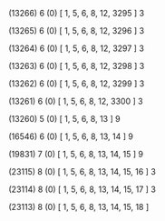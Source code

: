 (13266) 6 (0) [ 1, 5, 6, 8, 12, 3295 ] 3 


(13265) 6 (0) [ 1, 5, 6, 8, 12, 3296 ] 3 


(13264) 6 (0) [ 1, 5, 6, 8, 12, 3297 ] 3 


(13263) 6 (0) [ 1, 5, 6, 8, 12, 3298 ] 3 


(13262) 6 (0) [ 1, 5, 6, 8, 12, 3299 ] 3 


(13261) 6 (0) [ 1, 5, 6, 8, 12, 3300 ] 3 


(13260) 5 (0) [ 1, 5, 6, 8, 13 ] 9 


(16546) 6 (0) [ 1, 5, 6, 8, 13, 14 ] 9 


(19831) 7 (0) [ 1, 5, 6, 8, 13, 14, 15 ] 9 


(23115) 8 (0) [ 1, 5, 6, 8, 13, 14, 15, 16 ] 3 


(23114) 8 (0) [ 1, 5, 6, 8, 13, 14, 15, 17 ] 3 


(23113) 8 (0) [ 1, 5, 6, 8, 13, 14, 15, 18 ]  

